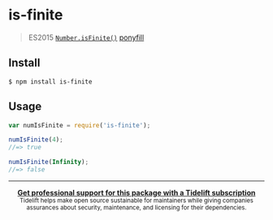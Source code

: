 # is-finite

> ES2015 [`Number.isFinite()`](https://developer.mozilla.org/en-US/docs/Web/JavaScript/Reference/Global_Objects/Number/isFinite) [ponyfill](https://ponyfill.com)

## Install

```
$ npm install is-finite
```

## Usage

```js
var numIsFinite = require('is-finite');

numIsFinite(4);
//=> true

numIsFinite(Infinity);
//=> false
```

---

<div align="center">
	<b>
		<a href="https://tidelift.com/subscription/pkg/npm-is-finite?utm_source=npm-is-finite&utm_medium=referral&utm_campaign=readme">Get professional support for this package with a Tidelift subscription</a>
	</b>
	<br>
	<sub>
		Tidelift helps make open source sustainable for maintainers while giving companies<br>assurances about security, maintenance, and licensing for their dependencies.
	</sub>
</div>
